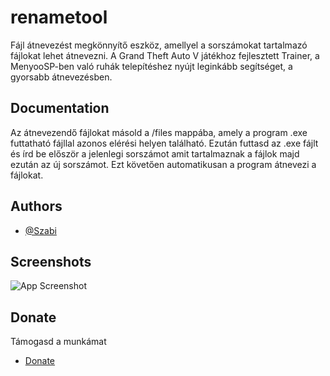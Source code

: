 # renametool

Fájl átnevezést megkönnyítő eszköz, amellyel a sorszámokat tartalmazó fájlokat lehet átnevezni. A Grand Theft Auto V játékhoz fejlesztett Trainer, a MenyooSP-ben való ruhák telepítéshez nyújt leginkább segítséget, a gyorsabb átnevezésben. 



## Documentation

Az átnevezendő fájlokat másold a /files mappába, amely a program .exe futtatható fájllal azonos elérési helyen található. Ezután futtasd az .exe fájlt és írd be először a jelenlegi sorszámot amit tartalmaznak a fájlok majd ezután az új sorszámot. Ezt követően automatikusan a program átnevezi a fájlokat. 


## Authors

- [@Szabi](https://github.com/bartokszabi05)


## Screenshots

![App Screenshot](https://imgur.com/a/xHUHtVN)


## Donate

Támogasd a munkámat

- [Donate](https://www.paypal.com/donate/?hosted_button_id=HLVJT2T7T6HEE)
